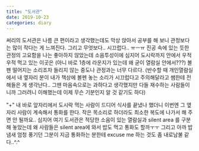 ```yaml
---
title: "도서관"
date: 2019-10-23
categories: diary
---
```

써리의 도서관은 나름 큰 편이라고 생각했는데도 막상 앉아서 공부를 해 보니 관정보다는 많이 작다는 게 느껴진다. 그리고 무엇보다.. 시끄럽다.. ㅠㅡㅠ 진공 속에 있는 듯한 관정의 고요함을 나는 좋아하지 않았는데 소음투성이에 심지어 도시락까지 안에서 우적우적 먹고 있는 이곳은 (아니 바로 1층에 라운지가 있는데 왜 굳이 열람실 안에서???) 볼펜 떨어지는 소리조차 들리지 않는 중도나 관정과는 너무 다르다. (반수할 때 개인열람실에서 내 옆자리 분이 내가 책상에 볼펜 놓는 소리가 시끄럽다고 주의해달라고 쌤한테 전해들은 게 생각난다.. 그땐 마음속으로는 과하다고 생각했지만 다들 재수하는 사람들이니까 그러려니 이해했는데 이제 무슨 기분인지 알 것 같기도 하다)

"+" 내 바로 앞자리에서 도시락 먹는 사람이 드디어 식사를 끝냈나 했더니 이번엔 그 옆자리 사람이 계속해서 통화를 한다. 작은 목소리로 하더라도 최소한 복도에 나가서 해 주면 안 될까요.. 심지어 여기 도서관은 적당한 소음이 있는 열람실과 silent area 를 구분해 놓았는데 왜 사람들은 silent area에 와서 밥도 먹고 통화도 할까ㅜㅜ 그리고 아까 밥냄새 엄청 풍기던 그분이 지금 통화하는 분한테 excuse me 하는 것도 좀 내로남불 같다..^.^

